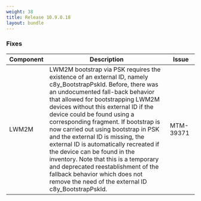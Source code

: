 ```yaml
---
weight: 38
title: Release 10.9.0.18
layout: bundle
---
```


<!--10.9.0.17 - 10.9.0.18-->

### Fixes

<div><table ><colgroup>
<col style="width: 15%;"><col style="width: 70%;"><col style="width: 15%;"></colgroup>
<thead><tr>
<th>
Component</th>
<th>
Description</th>
<th>
Issue</th>
</tr>
</thead><tbody>

<tr>
<td>
LWM2M</td>
<td > LWM2M bootstrap via PSK requires the existence of an external ID, namely c8y_BootstrapPskId. Before, there was an undocumented fall-back behavior that allowed for bootstrapping LWM2M devices without this external ID if the device could be found using a corresponding fragment. If bootstrap is now carried out using bootstrap in PSK and the external ID is missing, the external ID is automatically recreated if the device can be found in the inventory. Note that this is a temporary and deprecated reestablishment of the fallback behavior which does not remove the need of the external ID c8y_BootstrapPskId.</td>
<td>
MTM-39371</td>
</tr>

</tbody></table></div>

